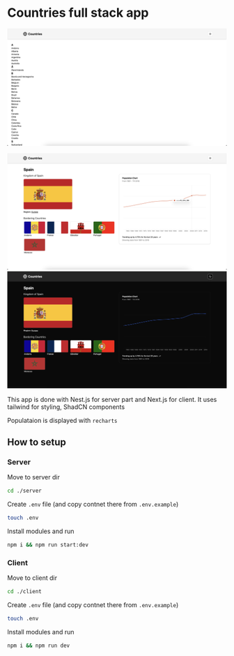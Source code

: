# Countries full stack app

![alt text](image.png)

![alt text](image-1.png)
![alt text](image-2.png)

This app is done with Nest.js for server part and Next.js for client.
It uses tailwind for styling, ShadCN components

Populataion is displayed with `recharts`

## How to setup

### Server

Move to server dir

```sh
cd ./server
```

Create `.env` file (and copy contnet there from `.env.example`)

```sh
touch .env
```

Install modules and run

```sh
npm i && npm run start:dev
```

### Client

Move to client dir

```sh
cd ./client
```

Create `.env` file (and copy contnet there from `.env.example`)

```sh
touch .env
```

Install modules and run

```sh
npm i && npm run dev
```
